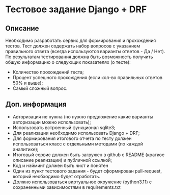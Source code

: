 # Тестовое задание Django + DRF

## Описание

Необходимо разработать сервис для формирования и прохождения тестов. Тест должен содержать набор вопросов с указанием правильного ответа (всегда используются варианты ответов - Да / Нет). По результатам тестирования должна быть возможность получить общую информацию о следующих показателях (о тесте):

- Количество прохождений теста;
- Процент успешного прохождения (если кол-во правильных ответов 50% и выше);
- Самый сложный вопрос.

## Доп. информация

- Авторизация не нужна (но нужно предложение какие варианты авторизации можно использовать);
- Использовать встроенный функционал sqlite3;
- Для реализации необходимо использовать Django + DRF;
- Для формирования итогового отчета по тесту должен использоваться класс с отдельными методами (по каждой аналитике);
- Итоговый сервис должен быть загружен в github с README (краткое описание реализации) и публичной ссылкой;
- Код и нэйминг должен быть чист и понятен
- Один из пункт тестового задания - будет сформирован pull-request, который необходимо будет отработать.
- Должно использоваться виртуальное окружение (python3.11) c сохраненными зависимостями в requirements.txt
